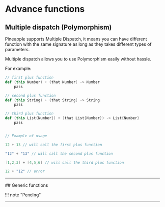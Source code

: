 # Advance functions
## Multiple dispatch (Polymorphism)
Pineapple supports Multiple Dispatch, it means you can have different function with the same signature as long as they takes different types of parameters.

Multiple dispatch allows you to use Polymorphism easily without hassle.

For example:
```scala
// first plus function
def (this Number) + (that Number) -> Number
    pass

// second plus function
def (this String) + (that String) -> String
    pass

// third plus function
def (this List{Number}) + (that List{Number}) -> List{Number}
    pass


// Example of usage

12 + 13 // will call the first plus function

"12" + "13" // will call the second plus function

[1,2,3] + [4,5,6] // will call the third plus function

12 + "12" // error
```

<hr>
## Generic functions

!!! note "Pending"

<hr>
